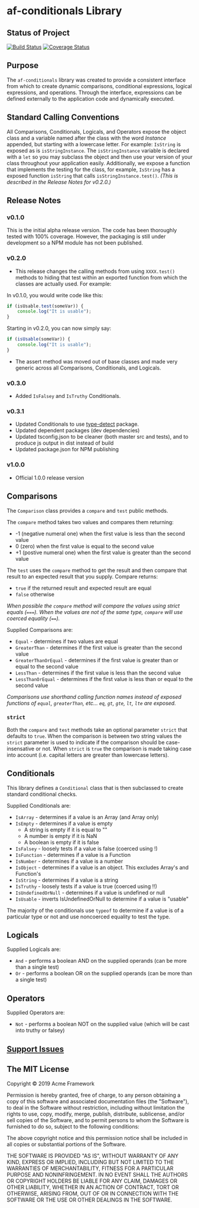 # af-conditionals Library

## Status of Project

[![Build Status](https://travis-ci.org/acmeframework/af-conditionals.svg?branch=master)](https://travis-ci.org/acmeframework/af-conditionals)  [![Coverage Status](https://coveralls.io/repos/github/acmeframework/af-conditionals/badge.svg?branch=master)](https://coveralls.io/github/acmeframework/af-conditionals?branch=master)

## Purpose

The `af-conditionals` library was created to provide a consistent interface from which to create dynamic comparisons, conditional expressions, logical expressions, and operations. Through the interface, expressions can be defined externally to the application code and dynamically executed.

## Standard Calling Conventions

All Comparisons, Conditionals, Logicals, and Operators expose the object class and a variable named after the class with the word *Instance* appended, but starting with a lowercase letter. For example: `IsString` is exposed as is `isStringInstance`. The `isStringInstance` variable is declared with a `let` so you may subclass the object and then use your version of your class throughout your application easily. Additionally, we expose a function that implements the testing for the class, for example, `IsString` has a exposed function `isString` that calls `isStringInstance.test()`. *(This is described in the Release Notes for v0.2.0.)*

## Release Notes

### v0.1.0

This is the initial alpha release version. The code has been thoroughly tested with 100% coverage. However, the packaging is still under development so a NPM module has not been published.

### v0.2.0

- This release changes the calling methods from using `XXXX.test()` methods to hiding that test within an exported function from which the classes are actually used. For example:

In v0.1.0, you would write code like this:

```javascript
if (isUsable.test(someVar)) {
    console.log("It is usable");
}
```

Starting in v0.2.0, you can now simply say:

```javascript
if (isUsable(someVar)) {
    console.log("It is usable");
}
```

- The assert method was moved out of base classes and made very generic across all Comparisons, Conditionals, and Logicals.

### v0.3.0

- Added `IsFalsey` and `IsTruthy` Conditionals.

### v0.3.1

- Updated Conditionals to use [type-detect](https://github.com/chaijs/type-detect) package.
- Updated dependent packages (dev dependencies)
- Updated tsconfig.json to be cleaner (both master src and tests), and to produce js output in dist instead of build
- Updated package.json for NPM publishing

### v1.0.0

- Official 1.0.0 release version

## Comparisons

The `Comparison` class provides a `compare` and `test` public methods.

The `compare` method takes two values and compares them returning:

- -1 (negative numeral one) when the first value is less than the second value
- 0 (zero) when the first value is equal to the second value
- +1 (postive numeral one) when the first value is greater than the second value

The `test` uses the `compare` method to get the result and then compare that result to an expected result that you supply. Compare returns:

- `true` if the returned result and expected result are equal
- `false` otherwise

*When possible the `compare` method will compare the values using strict equals (`===`). When the values are not of the same type, `compare` will use coerced equality (`==`).*

Supplied Comparisons are:

- `Equal` - determines if two values are equal
- `GreaterThan` - determines if the first value is greater than the second value
- `GreaterThanOrEqual` - determines if the first value is greater than or equal to the second value
- `LessThan` - determines if the first value is less than the second value
- `LessThanOrEqual` - determines if the first value is less than or equal to the second value

*Comparisons use shorthand calling function names instead of exposed functions of `equal`, `greaterThan`, etc... `eq`, `gt`, `gte`, `lt`, `lte` are exposed.*

### `strict`

Both the `compare` and `test` methods take an optional parameter `strict` that defaults to `true`. When the comparison is between two string values the `strict` parameter is used to indicate if the comparison should be case-insensative or not. When `strict` is `true` the comparison is made taking case into account (i.e. capital letters are greater than lowercase letters).

## Conditionals

This library defines a `Conditional` class that is then subclassed to create standard conditional checks.

Supplied Conditionals are:

- `IsArray` - determines if a value is an Array (and Array only)
- `IsEmpty` - determines if a value is empty
  - A string is empty if it is equal to ""
  - A number is empty if it is NaN
  - A boolean is empty if it is false
- `IsFalsey` - loosely tests if a value is false (coerced using !)
- `IsFunction` - determines if a value is a Function
- `IsNumber` - determines if a value is a number
- `IsObject` - determines if a value is an object. This excludes Array's and Function's
- `IsString` - determines if a value is a string
- `IsTruthy` - loosely tests if a value is true (coerced using !!)
- `IsUndefinedOrNull` - determines if a value is undefined or null
- `IsUsable` - inverts IsUndefinedOrNull to determine if a value is "usable"

The majority of the conditionals use `typeof` to determine if a value is of a particular type or not and use noncoerced equality to test the type.

## Logicals

Supplied Logicals are:

- `And` - performs a boolean AND on the supplied operands (can be more than a single test)
- `Or` - performs a boolean OR on the supplied operands (can be more than a single test)

## Operators

Supplied Operators are:

- `Not` - performs a boolean NOT on the supplied value (which will be cast into truthy or falsey)

## [Support Issues](https://github.com/acmeframework/af-conditionals/issues)

## The MIT License

Copyright &copy; 2019 Acme Framework

Permission is hereby granted, free of charge, to any person obtaining a copy of this software and associated documentation files (the "Software"), to deal in the Software without restriction, including without limitation the rights to use, copy, modify, merge, publish, distribute, sublicense, and/or sell copies of the Software, and to permit persons to whom the Software is furnished to do so, subject to the following conditions:

The above copyright notice and this permission notice shall be included in all copies or substantial portions of the Software.

THE SOFTWARE IS PROVIDED "AS IS", WITHOUT WARRANTY OF ANY KIND, EXPRESS OR IMPLIED, INCLUDING BUT NOT LIMITED TO THE WARRANTIES OF MERCHANTABILITY, FITNESS FOR A PARTICULAR PURPOSE AND NONINFRINGEMENT. IN NO EVENT SHALL THE AUTHORS OR COPYRIGHT HOLDERS BE LIABLE FOR ANY CLAIM, DAMAGES OR OTHER LIABILITY, WHETHER IN AN ACTION OF CONTRACT, TORT OR OTHERWISE, ARISING FROM, OUT OF OR IN CONNECTION WITH THE SOFTWARE OR THE USE OR OTHER DEALINGS IN THE SOFTWARE.
